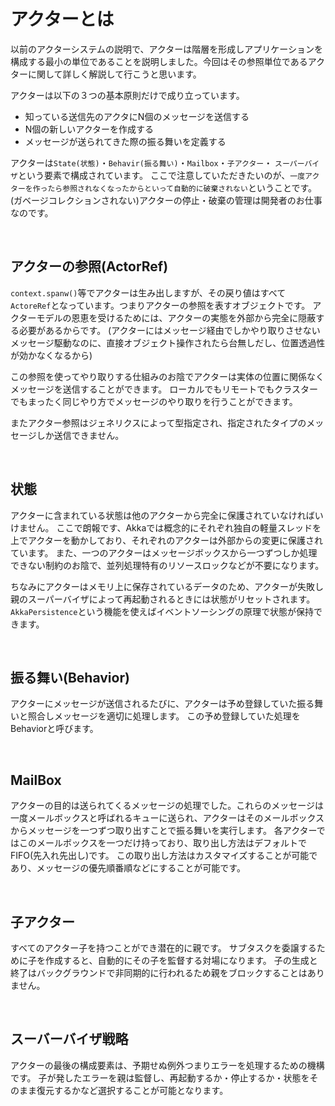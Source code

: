 # アクターとは
以前のアクターシステムの説明で、アクターは階層を形成しアプリケーションを構成する最小の単位であることを説明しました。今回はその参照単位であるアクターに関して詳しく解説して行こうと思います。

アクターは以下の３つの基本原則だけで成り立っています。

* 知っている送信先のアクタにN個のメッセージを送信する
* N個の新しいアクターを作成する
* メッセージが送られてきた際の振る舞いを定義する

アクターは`State(状態)`・`Behavir(振る舞い)`・`Mailbox`・`子アクター`・ `スーパーバイザ`という要素で構成されています。
ここで注意していただきたいのが、`一度アクターを作ったら参照されなくなったからといって自動的に破棄されない`ということです。
(ガベージコレクションされない)アクターの停止・破棄の管理は開発者のお仕事なのです。

<br>

## アクターの参照(ActorRef)
`context.spanw()`等でアクターは生み出しますが、その戻り値はすべて`ActoreRef`となっています。つまりアクターの参照を表すオブジェクトです。
アクターモデルの恩恵を受けるためには、アクターの実態を外部から完全に隠蔽する必要があるからです。
(アクターにはメッセージ経由でしかやり取りさせないメッセージ駆動なのに、直接オブジェクト操作されたら台無しだし、位置透過性が効かなくなるから)

この参照を使ってやり取りする仕組みのお陰でアクターは実体の位置に関係なくメッセージを送信することができます。
ローカルでもリモートでもクラスターでもまったく同じやり方でメッセージのやり取りを行うことができます。

またアクター参照はジェネリクスによって型指定され、指定されたタイプのメッセージしか送信できません。

<br>

## 状態
アクターに含まれている状態は他のアクターから完全に保護されていなければいけません。
ここで朗報です、Akkaでは概念的にそれぞれ独自の軽量スレッドを上でアクターを動かしており、それぞれのアクターは外部からの変更に保護されています。
また、一つのアクターはメッセージボックスから一つずつしか処理できない制約のお陰で、並列処理特有のリソースロックなどが不要になります。

ちなみにアクターはメモリ上に保存されているデータのため、アクターが失敗し親のスーパーバイザによって再起動されるときには状態がリセットされます。`AkkaPersistence`という機能を使えばイベントソーシングの原理で状態が保持できます。

<br>

## 振る舞い(Behavior)
アクターにメッセージが送信されるたびに、アクターは予め登録していた振る舞いと照合しメッセージを適切に処理します。
この予め登録していた処理をBehaviorと呼びます。

<br>

## MailBox
アクターの目的は送られてくるメッセージの処理でした。これらのメッセージは一度メールボックスと呼ばれるキューに送られ、アクターはそのメールボックスからメッセージを一つずつ取り出すことで振る舞いを実行します。
各アクターではこのメールボックスを一つだけ持っており、取り出し方法はデフォルトでFIFO(先入れ先出し)です。
この取り出し方法はカスタマイズすることが可能であり、メッセージの優先順番順などにすることが可能です。

<br>

## 子アクター
すべてのアクター子を持つことができ潜在的に親です。
サブタスクを委譲するために子を作成すると、自動的にその子を監督する対場になります。
子の生成と終了はバックグラウンドで非同期的に行われるため親をブロックすることはありません。

<br>

## スーバーバイザ戦略
アクターの最後の構成要素は、予期せぬ例外つまりエラーを処理するための機構です。
子が発したエラーを親は監督し、再起動するか・停止するか・状態をそのまま復元するかなど選択することが可能となります。